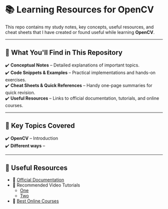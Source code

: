# **📚 Learning Resources for OpenCV**  
  
This repo contains my study notes, key concepts, useful resources, and cheat sheets that I have created or found useful while learning **OpenCV**.  

---

## **📌 What You'll Find in This Repository**
✔️ **Conceptual Notes** – Detailed explanations of important topics.  
✔️ **Code Snippets & Examples** – Practical implementations and hands-on exercises.  
✔️ **Cheat Sheets & Quick References** – Handy one-page summaries for quick revision.  
✔️ **Useful Resources** – Links to official documentation, tutorials, and online courses.  

---

## **📖 Key Topics Covered**
✔️ **OpenCV** – Introduction  
✔️ **Different ways** –    

---

## **🔗 Useful Resources**
- 📘 [Official Documentation](#)  
- 🎥 Recommended Video Tutorials
   - [One](https://www.youtube.com/watch?v=oUJs03eZ0S8&t=110s)
   - [Two](https://www.youtube.com/watch?v=oXlwWbU8l2o)  
- 📝 [Best Online Courses](#)  
